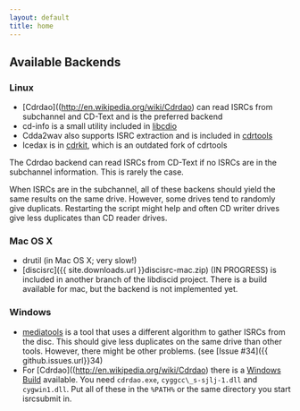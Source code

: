```yaml
---
layout: default
title: home
---
```

## Available Backends

### Linux

 * [Cdrdao]((http://en.wikipedia.org/wiki/Cdrdao)
   can read ISRCs from subchannel and CD-Text and is the preferred backend
 * cd-info is a small utility included in
   [libcdio](http://www.gnu.org/software/libcdio/)
 * Cdda2wav also supports ISRC extraction and is included in
   [cdrtools](http://en.wikipedia.org/wiki/Cdrtools)
 * Icedax is in [cdrkit](http://en.wikipedia.org/wiki/Cdrkit),
   which is an outdated fork of cdrtools

The Cdrdao backend can read ISRCs from CD-Text if no ISRCs are
in the subchannel information.
This is rarely the case.

When ISRCs are in the subchannel,
all of these backens should yield the same results on the same drive.
However, some drives tend to randomly give duplicats.
Restarting the script might help and often CD writer drives
give less duplicates than CD reader drives.


### Mac OS X
 * drutil (in Mac OS X; very slow!)
 * [discisrc]({{ site.downloads.url }}discisrc-mac.zip) (IN PROGRESS)
   is included in another branch of the libdiscid project.
   There is a build available for mac, but the backend is not implemented yet.


### Windows
 * [mediatools](http://www.flanagan-family.com/mediatools.zip)
   is a tool that uses a different algorithm to gather ISRCs from the disc.
   This should give less duplicates on the same drive than other tools.
   However, there might be other problems.
   (see [Issue #34]({{ github.issues.url}}34)
 * For [Cdrdao]((http://en.wikipedia.org/wiki/Cdrdao) there is a
   [Windows Build](http://www.student.tugraz.at/thomas.plank/) available.
   You need ```cdrdao.exe```, ```cyggcc\_s-sjlj-1.dll``` and ```cygwin1.dll```.
   Put all of these in the ```%PATH%```
   or the same directory you start isrcsubmit in.

